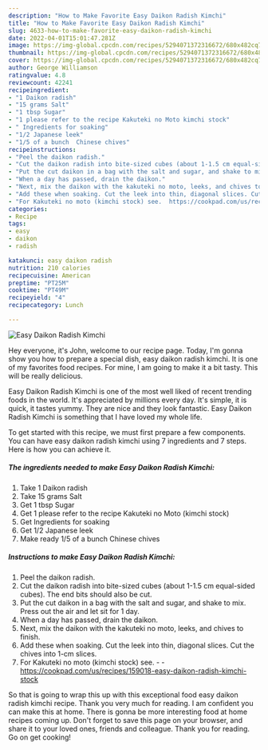 ```yaml
---
description: "How to Make Favorite Easy Daikon Radish Kimchi"
title: "How to Make Favorite Easy Daikon Radish Kimchi"
slug: 4633-how-to-make-favorite-easy-daikon-radish-kimchi
date: 2022-04-01T15:01:47.281Z
image: https://img-global.cpcdn.com/recipes/5294071372316672/680x482cq70/easy-daikon-radish-kimchi-recipe-main-photo.jpg
thumbnail: https://img-global.cpcdn.com/recipes/5294071372316672/680x482cq70/easy-daikon-radish-kimchi-recipe-main-photo.jpg
cover: https://img-global.cpcdn.com/recipes/5294071372316672/680x482cq70/easy-daikon-radish-kimchi-recipe-main-photo.jpg
author: George Williamson
ratingvalue: 4.8
reviewcount: 42241
recipeingredient:
- "1 Daikon radish"
- "15 grams Salt"
- "1 tbsp Sugar"
- "1 please refer to the recipe Kakuteki no Moto kimchi stock"
- " Ingredients for soaking"
- "1/2 Japanese leek"
- "1/5 of a bunch  Chinese chives"
recipeinstructions:
- "Peel the daikon radish."
- "Cut the daikon radish into bite-sized cubes (about 1-1.5 cm equal-sided cubes). The end bits should also be cut."
- "Put the cut daikon in a bag with the salt and sugar, and shake to mix. Press out the air and let sit for 1 day."
- "When a day has passed, drain the daikon."
- "Next, mix the daikon with the kakuteki no moto, leeks, and chives to finish."
- "Add these when soaking. Cut the leek into thin, diagonal slices. Cut the chives into 1-cm slices."
- "For Kakuteki no moto (kimchi stock) see.  https://cookpad.com/us/recipes/159018-easy-daikon-radish-kimchi-stock"
categories:
- Recipe
tags:
- easy
- daikon
- radish

katakunci: easy daikon radish 
nutrition: 210 calories
recipecuisine: American
preptime: "PT25M"
cooktime: "PT49M"
recipeyield: "4"
recipecategory: Lunch

---
```



![Easy Daikon Radish Kimchi](https://img-global.cpcdn.com/recipes/5294071372316672/680x482cq70/easy-daikon-radish-kimchi-recipe-main-photo.jpg)

Hey everyone, it's John, welcome to our recipe page. Today, I'm gonna show you how to prepare a special dish, easy daikon radish kimchi. It is one of my favorites food recipes. For mine, I am going to make it a bit tasty. This will be really delicious.



Easy Daikon Radish Kimchi is one of the most well liked of recent trending foods in the world. It's appreciated by millions every day. It's simple, it is quick, it tastes yummy. They are nice and they look fantastic. Easy Daikon Radish Kimchi is something that I have loved my whole life.


To get started with this recipe, we must first prepare a few components. You can have easy daikon radish kimchi using 7 ingredients and 7 steps. Here is how you can achieve it.

<!--inarticleads1-->

##### The ingredients needed to make Easy Daikon Radish Kimchi:

1. Take 1 Daikon radish
1. Take 15 grams Salt
1. Get 1 tbsp Sugar
1. Get 1 please refer to the recipe Kakuteki no Moto (kimchi stock)
1. Get  Ingredients for soaking
1. Get 1/2 Japanese leek
1. Make ready 1/5 of a bunch  Chinese chives




<!--inarticleads2-->

##### Instructions to make Easy Daikon Radish Kimchi:

1. Peel the daikon radish.
1. Cut the daikon radish into bite-sized cubes (about 1-1.5 cm equal-sided cubes). The end bits should also be cut.
1. Put the cut daikon in a bag with the salt and sugar, and shake to mix. Press out the air and let sit for 1 day.
1. When a day has passed, drain the daikon.
1. Next, mix the daikon with the kakuteki no moto, leeks, and chives to finish.
1. Add these when soaking. Cut the leek into thin, diagonal slices. Cut the chives into 1-cm slices.
1. For Kakuteki no moto (kimchi stock) see. -  - https://cookpad.com/us/recipes/159018-easy-daikon-radish-kimchi-stock




So that is going to wrap this up with this exceptional food easy daikon radish kimchi recipe. Thank you very much for reading. I am confident you can make this at home. There is gonna be more interesting food at home recipes coming up. Don't forget to save this page on your browser, and share it to your loved ones, friends and colleague. Thank you for reading. Go on get cooking!
